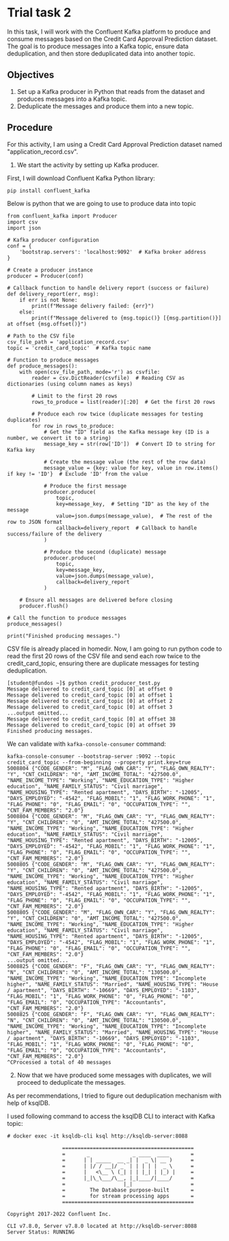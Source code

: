 # Trial task 2

In this task, I will work with the Confluent Kafka platform to produce and consume messages based on the Credit Card Approval Prediction dataset. The goal is to produce messages into a Kafka topic, ensure data deduplication, and then store deduplicated data into another topic.

## Objectives 

1. Set up a Kafka producer in Python that reads from the dataset and produces messages into a Kafka topic.
2. Deduplicate the messages and produce them into a new topic.

## Procedure 

For this activity, I am using a Credit Card Approval Prediction dataset named "application_record.csv". 

1. We start the activity by setting up Kafka producer.

First, I will download Confluent Kafka Python library:

```
pip install confluent_kafka
```

Below is python that we are going to use to produce data into topic

```
from confluent_kafka import Producer
import csv
import json

# Kafka producer configuration
conf = {
    'bootstrap.servers': 'localhost:9092'  # Kafka broker address
}

# Create a producer instance
producer = Producer(conf)

# Callback function to handle delivery report (success or failure)
def delivery_report(err, msg):
    if err is not None:
        print(f"Message delivery failed: {err}")
    else:
        print(f"Message delivered to {msg.topic()} [{msg.partition()}] at offset {msg.offset()}")

# Path to the CSV file 
csv_file_path = 'application_record.csv'
topic = 'credit_card_topic'  # Kafka topic name 

# Function to produce messages
def produce_messages():
    with open(csv_file_path, mode='r') as csvfile:
        reader = csv.DictReader(csvfile)  # Reading CSV as dictionaries (using column names as keys)

        # Limit to the first 20 rows
        rows_to_produce = list(reader)[:20]  # Get the first 20 rows

        # Produce each row twice (duplicate messages for testing duplicates)
        for row in rows_to_produce:
            # Get the "ID" field as the Kafka message key (ID is a number, we convert it to a string)
            message_key = str(row['ID'])  # Convert ID to string for Kafka key

            # Create the message value (the rest of the row data)
            message_value = {key: value for key, value in row.items() if key != 'ID'}  # Exclude 'ID' from the value

            # Produce the first message
            producer.produce(
                topic,  
                key=message_key,  # Setting "ID" as the key of the message
                value=json.dumps(message_value),  # The rest of the row to JSON format
                callback=delivery_report  # Callback to handle success/failure of the delivery
            )

            # Produce the second (duplicate) message
            producer.produce(
                topic,
                key=message_key,
                value=json.dumps(message_value),
                callback=delivery_report
            )

    # Ensure all messages are delivered before closing
    producer.flush()

# Call the function to produce messages
produce_messages()

print("Finished producing messages.")

```

CSV file is already placed in homedir. Now, I am going to run python code to read the first 20 rows of the CSV file and send each row twice to the credit_card_topic, ensuring there are duplicate messages for testing deduplication.

```
[student@fundos ~]$ python credit_producer_test.py 
Message delivered to credit_card_topic [0] at offset 0
Message delivered to credit_card_topic [0] at offset 1
Message delivered to credit_card_topic [0] at offset 2
Message delivered to credit_card_topic [0] at offset 3
...output omitted...
Message delivered to credit_card_topic [0] at offset 38
Message delivered to credit_card_topic [0] at offset 39
Finished producing messages.
```

We can validate with ```kafka-console-consumer``` command:

```
kafka-console-consumer --bootstrap-server :9092 --topic credit_card_topic --from-beginning --property print.key=true
5008804	{"CODE_GENDER": "M", "FLAG_OWN_CAR": "Y", "FLAG_OWN_REALTY": "Y", "CNT_CHILDREN": "0", "AMT_INCOME_TOTAL": "427500.0", "NAME_INCOME_TYPE": "Working", "NAME_EDUCATION_TYPE": "Higher education", "NAME_FAMILY_STATUS": "Civil marriage", "NAME_HOUSING_TYPE": "Rented apartment", "DAYS_BIRTH": "-12005", "DAYS_EMPLOYED": "-4542", "FLAG_MOBIL": "1", "FLAG_WORK_PHONE": "1", "FLAG_PHONE": "0", "FLAG_EMAIL": "0", "OCCUPATION_TYPE": "", "CNT_FAM_MEMBERS": "2.0"}
5008804	{"CODE_GENDER": "M", "FLAG_OWN_CAR": "Y", "FLAG_OWN_REALTY": "Y", "CNT_CHILDREN": "0", "AMT_INCOME_TOTAL": "427500.0", "NAME_INCOME_TYPE": "Working", "NAME_EDUCATION_TYPE": "Higher education", "NAME_FAMILY_STATUS": "Civil marriage", "NAME_HOUSING_TYPE": "Rented apartment", "DAYS_BIRTH": "-12005", "DAYS_EMPLOYED": "-4542", "FLAG_MOBIL": "1", "FLAG_WORK_PHONE": "1", "FLAG_PHONE": "0", "FLAG_EMAIL": "0", "OCCUPATION_TYPE": "", "CNT_FAM_MEMBERS": "2.0"}
5008805	{"CODE_GENDER": "M", "FLAG_OWN_CAR": "Y", "FLAG_OWN_REALTY": "Y", "CNT_CHILDREN": "0", "AMT_INCOME_TOTAL": "427500.0", "NAME_INCOME_TYPE": "Working", "NAME_EDUCATION_TYPE": "Higher education", "NAME_FAMILY_STATUS": "Civil marriage", "NAME_HOUSING_TYPE": "Rented apartment", "DAYS_BIRTH": "-12005", "DAYS_EMPLOYED": "-4542", "FLAG_MOBIL": "1", "FLAG_WORK_PHONE": "1", "FLAG_PHONE": "0", "FLAG_EMAIL": "0", "OCCUPATION_TYPE": "", "CNT_FAM_MEMBERS": "2.0"}
5008805	{"CODE_GENDER": "M", "FLAG_OWN_CAR": "Y", "FLAG_OWN_REALTY": "Y", "CNT_CHILDREN": "0", "AMT_INCOME_TOTAL": "427500.0", "NAME_INCOME_TYPE": "Working", "NAME_EDUCATION_TYPE": "Higher education", "NAME_FAMILY_STATUS": "Civil marriage", "NAME_HOUSING_TYPE": "Rented apartment", "DAYS_BIRTH": "-12005", "DAYS_EMPLOYED": "-4542", "FLAG_MOBIL": "1", "FLAG_WORK_PHONE": "1", "FLAG_PHONE": "0", "FLAG_EMAIL": "0", "OCCUPATION_TYPE": "", "CNT_FAM_MEMBERS": "2.0"}
...output omitted...
5008825	{"CODE_GENDER": "F", "FLAG_OWN_CAR": "Y", "FLAG_OWN_REALTY": "N", "CNT_CHILDREN": "0", "AMT_INCOME_TOTAL": "130500.0", "NAME_INCOME_TYPE": "Working", "NAME_EDUCATION_TYPE": "Incomplete higher", "NAME_FAMILY_STATUS": "Married", "NAME_HOUSING_TYPE": "House / apartment", "DAYS_BIRTH": "-10669", "DAYS_EMPLOYED": "-1103", "FLAG_MOBIL": "1", "FLAG_WORK_PHONE": "0", "FLAG_PHONE": "0", "FLAG_EMAIL": "0", "OCCUPATION_TYPE": "Accountants", "CNT_FAM_MEMBERS": "2.0"}
5008825	{"CODE_GENDER": "F", "FLAG_OWN_CAR": "Y", "FLAG_OWN_REALTY": "N", "CNT_CHILDREN": "0", "AMT_INCOME_TOTAL": "130500.0", "NAME_INCOME_TYPE": "Working", "NAME_EDUCATION_TYPE": "Incomplete higher", "NAME_FAMILY_STATUS": "Married", "NAME_HOUSING_TYPE": "House / apartment", "DAYS_BIRTH": "-10669", "DAYS_EMPLOYED": "-1103", "FLAG_MOBIL": "1", "FLAG_WORK_PHONE": "0", "FLAG_PHONE": "0", "FLAG_EMAIL": "0", "OCCUPATION_TYPE": "Accountants", "CNT_FAM_MEMBERS": "2.0"}
^CProcessed a total of 40 messages
```

2. Now that we have produced some messages with duplicates, we will proceed to deduplicate the messages.

As per recommendations, I tried to figure out deduplication mechanism with help of ksqlDB. 

I used following command to access the ksqlDB CLI to interact with Kafka topic:

```
# docker exec -it ksqldb-cli ksql http://ksqldb-server:8088
                  
                  ===========================================
                  =       _              _ ____  ____       =
                  =      | | _____  __ _| |  _ \| __ )      =
                  =      | |/ / __|/ _` | | | | |  _ \      =
                  =      |   <\__ \ (_| | | |_| | |_) |     =
                  =      |_|\_\___/\__, |_|____/|____/      =
                  =                   |_|                   =
                  =        The Database purpose-built       =
                  =        for stream processing apps       =
                  ===========================================

Copyright 2017-2022 Confluent Inc.

CLI v7.8.0, Server v7.8.0 located at http://ksqldb-server:8088
Server Status: RUNNING
```




